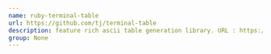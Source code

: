 ```yaml
---
name: ruby-terminal-table
url: https://github.com/tj/terminal-table
description: feature rich ascii table generation library. URL : https://github.com/tj/terminal-table Groups : None
group: None
---
```

